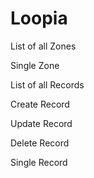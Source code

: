 # Loopia
List of all Zones

Single Zone

List of all Records

Create Record

Update Record

Delete Record

Single Record
